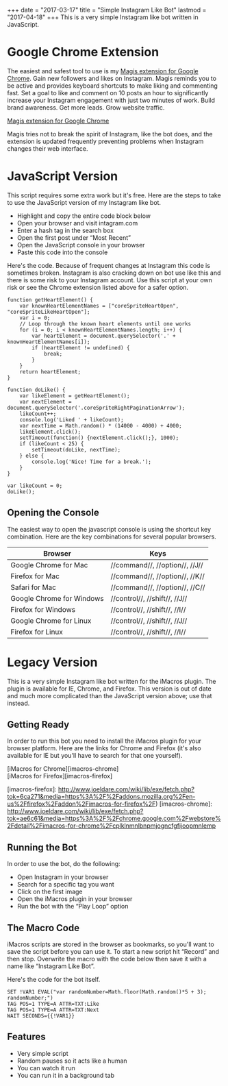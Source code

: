 +++
date = "2017-03-17"
title = "Simple Instagram Like Bot"
lastmod = "2017-04-18"
+++
This is a very simple Instagram like bot written in JavaScript.

Google Chrome Extension
=======================

The easiest and safest tool to use is my [Magis extension for Google Chrome][magis]. Gain new followers and likes on Instagram. Magis reminds you to be active and provides keyboard shortcuts to make liking and commenting fast. Set a goal to like and comment on 10 posts an hour to significantly increase your Instagram engagement with just two minutes of work. Build brand awareness. Get more leads. Grow website traffic.

[Magis extension for Google Chrome][magis]

Magis tries not to break the spirit of Instagram, like the bot does, and the extension is updated frequently preventing problems when Instagram changes their web interface.

[magis]: https://chrome.google.com/webstore/detail/kahkfpeemmmjcbkffjmebbgkdmjglobi

JavaScript Version
==================

This script requires some extra work but it's free. Here are the steps to take to use the JavaScript version of my Instagram like bot.

- Highlight and copy the entire code block below
- Open your browser and visit intagram.com
- Enter a hash tag in the search box
- Open the first post under “Most Recent”
- Open the JavaScript console in your browser
- Paste this code into the console

Here's the code. Because of frequent changes at Instagram this code is sometimes broken. Instagram is also cracking down on bot use like this and there is some risk to your Instagram account. Use this script at your own risk or see the Chrome extension listed above for a safer option.

	function getHeartElement() {
	    var knownHeartElementNames = ["coreSpriteHeartOpen", "coreSpriteLikeHeartOpen"];
	    var i = 0;
	    // Loop through the known heart elements until one works
	    for (i = 0; i < knownHeartElementNames.length; i++) {
	        var heartElement = document.querySelector('.' + knownHeartElementNames[i]);
	        if (heartElement != undefined) {
	            break;
	        }
	    }
	    return heartElement;
	}

	function doLike() {
	    var likeElement = getHeartElement();
	    var nextElement = document.querySelector('.coreSpriteRightPaginationArrow');
	    likeCount++;
	    console.log('Liked ' + likeCount);
	    var nextTime = Math.random() * (14000 - 4000) + 4000;
	    likeElement.click();
	    setTimeout(function() {nextElement.click();}, 1000);
	    if (likeCount < 25) {
	        setTimeout(doLike, nextTime);
	    } else {
	        console.log('Nice! Time for a break.');
	    }
	}

	var likeCount = 0;
	doLike();

Opening the Console
-------------------

The easiest way to open the javascript console is using the shortcut key combination. Here are the key combinations for several popular browsers.

| Browser                   | Keys                           |
|---------------------------|--------------------------------|
| Google Chrome for Mac     | //command//, //option//, //J// |
| Firefox for Mac           | //command//, //option//, //K// |
| Safari for Mac            | //command//, //option//, //C// |
| Google Chrome for Windows | //control//, //shift//, //J//  |
| Firefox for Windows       | //control//, //shift//, //I//  |
| Google Chrome for Linux   | //control//, //shift//, //J//  |
| Firefox for Linux         | //control//, //shift//, //I//  |


Legacy Version
==============

This is a very simple Instagram like bot written for the iMacros plugin. The plugin is available for IE, Chrome, and Firefox. This version is out of date and much more complicated than the JavaScript version above; use that instead.


Getting Ready
-------------

In order to run this bot you need to install the iMacros plugin for your browser platform. Here are the links for Chrome and Firefox (it's also available for IE but you'll have to search for that one yourself).

[iMacros for Chrome][imacros-chrome]  
[iMacros for Firefox][imacros-firefox]

[imacros-firefox]: http://www.joeldare.com/wiki/lib/exe/fetch.php?tok=6ca271&media=https%3A%2F%2Faddons.mozilla.org%2Fen-us%2Ffirefox%2Faddon%2Fimacros-for-firefox%2F)
[imacros-chrome]: http://www.joeldare.com/wiki/lib/exe/fetch.php?tok=ae6c61&media=https%3A%2F%2Fchrome.google.com%2Fwebstore%2Fdetail%2Fimacros-for-chrome%2Fcplklnmnlbnpmjogncfgfijoopmnlemp

Running the Bot
---------------

In order to use the bot, do the following:

- Open Instagram in your browser
- Search for a specific tag you want
- Click on the first image
- Open the iMacros plugin in your browser
- Run the bot with the “Play Loop” option

The Macro Code
--------------

iMacros scripts are stored in the browser as bookmarks, so you'll want to save the script before you can use it. To start a new script hit “Record” and then stop. Overwrite the macro with the code below then save it with a name like “Instagram Like Bot”.

Here's the code for the bot itself.

	SET !VAR1 EVAL("var randomNumber=Math.floor(Math.random()*5 + 3); randomNumber;")
	TAG POS=1 TYPE=A ATTR=TXT:Like
	TAG POS=1 TYPE=A ATTR=TXT:Next
	WAIT SECONDS={{!VAR1}}


Features
--------

- Very simple script
- Random pauses so it acts like a human
- You can watch it run
- You can run it in a background tab